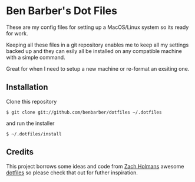 # Ben Barber's Dot Files

These are my config files for setting up a MacOS/Linux system so its ready for work. 

Keeping all these files in a git repository enables me to keep all my settings backed up and they can esily all be installed on any compatible machine with a simple command.

Great for when I need to setup a new machine or re-format an exsiting one.

## Installation

Clone this repository

```
$ git clone git://github.com/benbarber/dotfiles ~/.dotfiles
```

and run the installer

```
$ ~/.dotfiles/install
```

## Credits

This project borrows some ideas and code from [Zach Holmans](https://github.com/holman) awesome [dotfiles](https://github.com/holman/dotfiles) so please check that out for futher inspiration.



